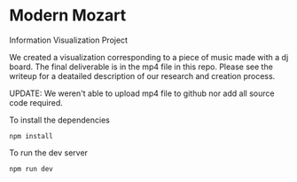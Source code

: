 # Modern Mozart
Information Visualization Project

We created a visualization corresponding to a piece of music made with a dj board. 
The final deliverable is in the mp4 file in this repo. Please see the writeup for a 
deatailed description of our research and creation process. 

UPDATE: We weren't able to upload mp4 file to github nor add all source code required. 


To install the dependencies
```node
npm install
```

To run the dev server
```node
npm run dev

```
